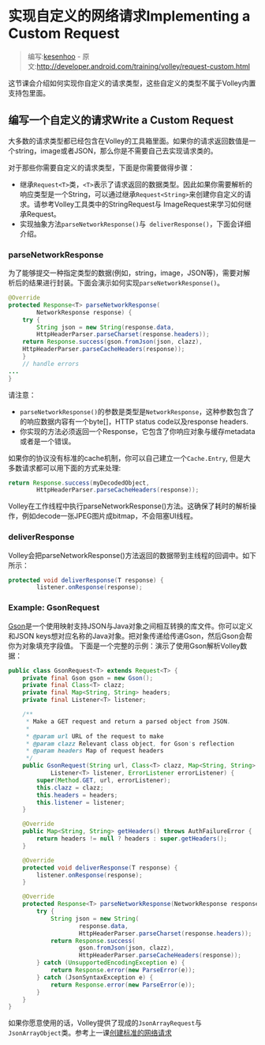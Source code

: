 # 实现自定义的网络请求Implementing a Custom Request

> 编写:[kesenhoo](https://github.com/kesenhoo) - 原文:<http://developer.android.com/training/volley/request-custom.html>

这节课会介绍如何实现你自定义的请求类型，这些自定义的类型不属于Volley内置支持包里面。

## 编写一个自定义的请求Write a Custom Request

大多数的请求类型都已经包含在Volley的工具箱里面。如果你的请求返回数值是一个string，image或者JSON，那么你是不需要自己去实现请求类的。

对于那些你需要自定义的请求类型，下面是你需要做得步骤：

* 继承`Request<T>`类，`<T>`表示了请求返回的数据类型。因此如果你需要解析的响应类型是一个String，可以通过继承`Request<String>`来创建你自定义的请求。请参考Volley工具类中的StringRequest与 ImageRequest来学习如何继承Request<T>。
* 实现抽象方法`parseNetworkResponse()`与` deliverResponse()`，下面会详细介绍。

### parseNetworkResponse

为了能够提交一种指定类型的数据(例如，string，image，JSON等)，需要对解析后的结果进行封装。下面会演示如何实现`parseNetworkResponse()`。

```java
@Override
protected Response<T> parseNetworkResponse(
        NetworkResponse response) {
    try {
        String json = new String(response.data,
        HttpHeaderParser.parseCharset(response.headers));
    return Response.success(gson.fromJson(json, clazz),
    HttpHeaderParser.parseCacheHeaders(response));
    }
    // handle errors
...
}
```

请注意：

* `parseNetworkResponse()`的参数是类型是`NetworkResponse`，这种参数包含了的响应数据内容有一个byte[]，HTTP status code以及response headers.
* 你实现的方法必须返回一个Response<T>，它包含了你响应对象与缓存metadata或者是一个错误。

如果你的协议没有标准的cache机制，你可以自己建立一个`Cache.Entry`, 但是大多数请求都可以用下面的方式来处理:

```java
return Response.success(myDecodedObject,
        HttpHeaderParser.parseCacheHeaders(response));
```

Volley在工作线程中执行parseNetworkResponse()方法。这确保了耗时的解析操作，例如decode一张JPEG图片成bitmap，不会阻塞UI线程。

### deliverResponse

Volley会把parseNetworkResponse()方法返回的数据带到主线程的回调中。如下所示：

```java
protected void deliverResponse(T response) {
        listener.onResponse(response);
```

### Example: GsonRequest

[Gson](http://code.google.com/p/google-gson/)是一个使用映射支持JSON与Java对象之间相互转换的库文件。你可以定义和JSON keys想对应名称的Java对象。把对象传递给传递Gson，然后Gson会帮你为对象填充字段值。 下面是一个完整的示例：演示了使用Gson解析Volley数据：

```java
public class GsonRequest<T> extends Request<T> {
    private final Gson gson = new Gson();
    private final Class<T> clazz;
    private final Map<String, String> headers;
    private final Listener<T> listener;

    /**
     * Make a GET request and return a parsed object from JSON.
     *
     * @param url URL of the request to make
     * @param clazz Relevant class object, for Gson's reflection
     * @param headers Map of request headers
     */
    public GsonRequest(String url, Class<T> clazz, Map<String, String> headers,
            Listener<T> listener, ErrorListener errorListener) {
        super(Method.GET, url, errorListener);
        this.clazz = clazz;
        this.headers = headers;
        this.listener = listener;
    }

    @Override
    public Map<String, String> getHeaders() throws AuthFailureError {
        return headers != null ? headers : super.getHeaders();
    }

    @Override
    protected void deliverResponse(T response) {
        listener.onResponse(response);
    }

    @Override
    protected Response<T> parseNetworkResponse(NetworkResponse response) {
        try {
            String json = new String(
                    response.data,
                    HttpHeaderParser.parseCharset(response.headers));
            return Response.success(
                    gson.fromJson(json, clazz),
                    HttpHeaderParser.parseCacheHeaders(response));
        } catch (UnsupportedEncodingException e) {
            return Response.error(new ParseError(e));
        } catch (JsonSyntaxException e) {
            return Response.error(new ParseError(e));
        }
    }
}
```

如果你愿意使用的话，Volley提供了现成的`JsonArrayRequest`与` JsonArrayObject`类。参考上一课[创建标准的网络请求](request.html)

